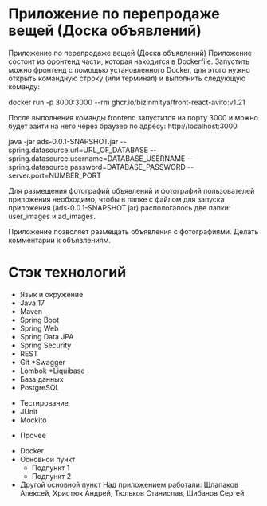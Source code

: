 # Приложение по перепродаже вещей (Доска объявлений)

Приложение по перепродаже вещей (Доска объявлений)
Приложение состоит из фронтенд части, которая находится в Dockerfile. Запустить можно фронтенд с помощью установленного Docker, для этого нужно открыть командную строку (или терминал) и выполнить следующую команду:

docker run -p 3000:3000 --rm ghcr.io/bizinmitya/front-react-avito:v1.21

После выполнения команды frontend запустится на порту 3000 и можно будет зайти на него через браузер по адресу: http://localhost:3000

java -jar ads-0.0.1-SNAPSHOT.jar --spring.datasource.url=URL_OF_DATABASE --spring.datasource.username=DATABASE_USERNAME --spring.datasource.password=DATABASE_PASSWORD --server.port=NUMBER_PORT

Для размещения фотографий объявлений и фотографий пользователей приложения необходимо, чтобы в папке с файлом для запуска приложения (ads-0.0.1-SNAPSHOT.jar) распологалось две папки: user_images и ad_images.

Приложение позволяет размещать объявления с фотографиями. Делать комментарии к объявлениям.

# Стэк технологий
* Язык и окружение
* Java 17
* Maven
* Spring Boot
* Spring Web
* Spring Data JPA
* Spring Security
* REST
* Git
*Swagger
* Lombok
*Liquibase
* База данных
* PostgreSQL
- Тестирование
 - JUnit
 - Mockito
* Прочее
- Docker
- Основной пункт
  - Подпункт 1
  - Подпункт 2
- Другой основной пункт
Над приложением работали: Шлапаков Алексей, Христюк Андрей, Тюльков Станислав, Шибанов Сергей.
